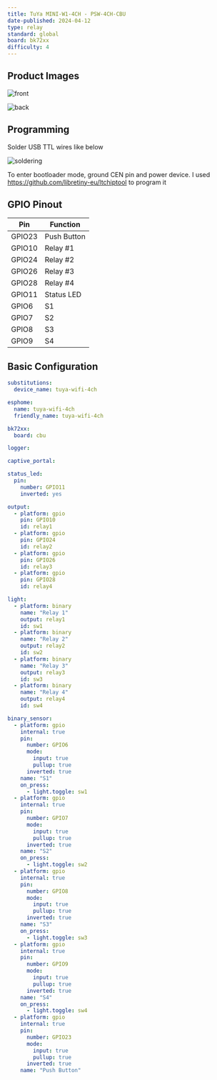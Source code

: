 ```yaml
---
title: TuYa MINI-W1-4CH - PSW-4CH-CBU
date-published: 2024-04-12
type: relay
standard: global
board: bk72xx
difficulty: 4
---
```



## Product Images

![front](/front.jpg "FRONT")

![back](/back.jpg "BACK")

## Programming

Solder USB TTL wires like below

![soldering](/soldering.jpg "soldering")

To enter bootloader mode, ground CEN pin and power device. I used https://github.com/libretiny-eu/ltchiptool to program it

## GPIO Pinout

| Pin    | Function    |
|--------|-------------|
| GPIO23 | Push Button |
| GPIO10 | Relay #1    |
| GPIO24 | Relay #2    |
| GPIO26 | Relay #3    |
| GPIO28 | Relay #4    |
| GPIO11 | Status LED  |
| GPIO6  | S1          |
| GPIO7  | S2          |
| GPIO8  | S3          |
| GPIO9  | S4          |

## Basic Configuration

```yaml
substitutions:
  device_name: tuya-wifi-4ch

esphome:
  name: tuya-wifi-4ch
  friendly_name: tuya-wifi-4ch

bk72xx:
  board: cbu

logger:

captive_portal:

status_led:
  pin:
    number: GPIO11
    inverted: yes

output:
  - platform: gpio
    pin: GPIO10
    id: relay1
  - platform: gpio
    pin: GPIO24
    id: relay2
  - platform: gpio
    pin: GPIO26
    id: relay3
  - platform: gpio
    pin: GPIO28
    id: relay4

light:
  - platform: binary
    name: "Relay 1"
    output: relay1
    id: sw1
  - platform: binary
    name: "Relay 2"
    output: relay2
    id: sw2
  - platform: binary
    name: "Relay 3"
    output: relay3
    id: sw3
  - platform: binary
    name: "Relay 4"
    output: relay4
    id: sw4

binary_sensor:
  - platform: gpio
    internal: true
    pin:
      number: GPIO6
      mode:
        input: true
        pullup: true
      inverted: true
    name: "S1"
    on_press:
      - light.toggle: sw1
  - platform: gpio
    internal: true
    pin:
      number: GPIO7
      mode:
        input: true
        pullup: true
      inverted: true
    name: "S2"
    on_press:
      - light.toggle: sw2
  - platform: gpio
    internal: true
    pin:
      number: GPIO8
      mode:
        input: true
        pullup: true
      inverted: true
    name: "S3"
    on_press:
      - light.toggle: sw3
  - platform: gpio
    internal: true
    pin:
      number: GPIO9
      mode:
        input: true
        pullup: true
      inverted: true
    name: "S4"
    on_press:
      - light.toggle: sw4
  - platform: gpio
    internal: true
    pin:
      number: GPIO23
      mode:
        input: true
        pullup: true
      inverted: true
    name: "Push Button"

```
